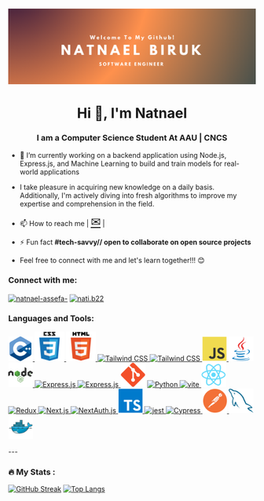 ![Profile Image](https://github.com/Natib22/Natib22/blob/main/image.png)
<h1 align="center">Hi 👋, I'm Natnael</h1>
<h3 align="center">I am a Computer Science Student At AAU | CNCS</h3>



- 🌱 I’m currently working on a backend application using Node.js, Express.js, and Machine Learning to build and train models for real-world applications
- I take pleasure in acquiring new knowledge on a daily basis. Additionally, I'm actively diving into fresh algorithms to improve my expertise and comprehension in the field.

- 📫 How to reach me | <a href="mailto:natibir400@gmail.com" style="font-size: 24px;" href="#">&#9993;</a> |

- ⚡ Fun fact **#tech-savvy// open to collaborate on open source projects**

- Feel free to connect with me and let's learn together!!! 😊

<h3 align="left">Connect with me:</h3>
<p align="left">
<a href="https://linkedin.com/in/natnael-assefa-" target="blank"><img align="center" src="https://raw.githubusercontent.com/rahuldkjain/github-profile-readme-generator/master/src/images/icons/Social/linked-in-alt.svg" alt="natnael-assefa-" height="30" width="40" /></a>
<a href="https://instagram.com/nati.b22" target="blank"><img align="center" src="https://raw.githubusercontent.com/rahuldkjain/github-profile-readme-generator/master/src/images/icons/Social/instagram.svg" alt="nati.b22" height="30" width="40" /></a>
</p>

<h3 align="left">Languages and Tools:</h3>
<p align="left"> <a href="https://www.w3schools.com/cpp/" target="_blank" rel="noreferrer"> <img src="https://raw.githubusercontent.com/devicons/devicon/master/icons/cplusplus/cplusplus-original.svg" alt="cplusplus" width="50" height="50"/> </a> <a href="https://www.w3schools.com/css/" target="_blank" rel="noreferrer"> <img src="https://raw.githubusercontent.com/devicons/devicon/master/icons/css3/css3-original-wordmark.svg" alt="css3" width="60" height="60"/> </a> <a href="https://www.w3.org/html/" target="_blank" rel="noreferrer"> <img src="https://raw.githubusercontent.com/devicons/devicon/master/icons/html5/html5-original-wordmark.svg" alt="html5" width="60" height="60"/> </a>


  

  <a href="https://tailwindcss.com/" target="_blank" rel="noreferrer">
  <img src="https://user-images.githubusercontent.com/25181517/189715289-df3ee512-6eca-463f-a0f4-c10d94a06b2f.png" alt="Tailwind CSS" width="50" height="50" />
</a>


  <a href="https://tailwindcss.com/" target="_blank" rel="noreferrer">
  <img src="https://upload.wikimedia.org/wikipedia/commons/d/d5/Tailwind_CSS_Logo.svg" alt="Tailwind CSS" width="50" height="50" />
</a>

  <a href="https://developer.mozilla.org/en-US/docs/Web/JavaScript" target="_blank" rel="noreferrer">
  <img src="https://raw.githubusercontent.com/devicons/devicon/master/icons/javascript/javascript-original.svg" alt="javascript" width="50" height="50" /> </a> 
<a href="https://git-scm.com/" target="_blank" rel="noreferrer">
  

  <a href="https://www.java.com/" target="_blank" rel="noreferrer">
  <img src="https://raw.githubusercontent.com/devicons/devicon/master/icons/java/java-original.svg" alt="Java" width="50" height="50" />
</a>



<a href="https://nodejs.org/" target="_blank" rel="noreferrer">
  <img src="https://raw.githubusercontent.com/devicons/devicon/master/icons/nodejs/nodejs-original-wordmark.svg" alt="Node.js" width="50" height="50" />
</a>


<a href="https://expressjs.com/" target="_blank" rel="noreferrer">
  <img src="https://user-images.githubusercontent.com/25181517/183859966-a3462d8d-1bc7-4880-b353-e2cbed900ed6.png" alt="Express.js" width="50" height="50" />
</a>




<a href="https://expressjs.com/" target="_blank" rel="noreferrer">
  <img src="https://github.com/coherencez/tech-logos/blob/master/npm.png" alt="Express.js" width="50" height="50" />
</a>









  <img src="https://raw.githubusercontent.com/devicons/devicon/master/icons/git/git-original.svg" alt="Git" width="50" height="50" />
</a>
<a href="https://www.python.org/" target="_blank" rel="noreferrer">
  <img src="https://upload.wikimedia.org/wikipedia/commons/c/c3/Python-logo-notext.svg" alt="Python" width="50" height="50" />
</a>



<a href="https://reactjs.org/" target="_blank" rel="noreferrer">
  <img src="https://github-production-user-asset-6210df.s3.amazonaws.com/62091613/261395532-b40892ef-efb8-4b0e-a6b5-d1cfc2f3fc35.png" alt="vite" width="50" height="50" />
</a>

<a href="https://reactjs.org/" target="_blank" rel="noreferrer">
  <img src="https://raw.githubusercontent.com/devicons/devicon/master/icons/react/react-original.svg" alt="React" width="50" height="50" />
</a>

<a href="https://redux.js.org/" target="_blank" rel="noreferrer">
  <img src="https://user-images.githubusercontent.com/25181517/187896150-cc1dcb12-d490-445c-8e4d-1275cd2388d6.png" alt="Redux" width="50" height="50" />
</a>



<a href="https://nextjs.org/" target="_blank" rel="noreferrer">
    <img src="https://d2nir1j4sou8ez.cloudfront.net/wp-content/uploads/2021/12/nextjs-boilerplate-logo.png" alt="Next.js" width="50" height="50" />
  </a>

<a href="https://next-auth.js.org/" target="_blank" rel="noreferrer">
  <img src="https://next-auth.js.org/img/logo/logo-sm.png" alt="NextAuth.js" width="50" height="50" />
</a>








<a href="https://www.typescriptlang.org/" target="_blank" rel="noreferrer">
  <img src="https://raw.githubusercontent.com/devicons/devicon/master/icons/typescript/typescript-original.svg" alt="TypeScript" width="50" height="50" />
</a>

<a href="https://www.typescriptlang.org/" target="_blank" rel="noreferrer">
  <img src="https://www.svgrepo.com/show/353930/jest.svg" alt="jest" width="50" height="50" />
</a>


<a href="https://www.cypress.io/" target="_blank" rel="noreferrer">
  <img src="https://static-00.iconduck.com/assets.00/cypress-icon-2048x2048-swmlmjca.png" alt="Cypress" width="50" height="50" />
</a>




<a href="https://www.postman.com/" target="_blank" rel="noreferrer">
  <img src="https://raw.githubusercontent.com/devicons/devicon/master/icons/postman/postman-original.svg" alt="Postman" width="50" height="50" />
</a>

<a href="https://www.mysql.com/" target="_blank" rel="noreferrer">
  <img src="https://raw.githubusercontent.com/devicons/devicon/master/icons/mysql/mysql-original.svg" alt="MySQL" width="50" height="50" />
</a>

<a href="https://www.docker.com/" target="_blank" rel="noreferrer">
  <img src="https://raw.githubusercontent.com/devicons/devicon/master/icons/docker/docker-original.svg" alt="Docker" width="50" height="50" />
</a>






</p>
---

### 🔥 My Stats :
[![GitHub Streak](http://github-readme-streak-stats.herokuapp.com?user=Natib22&theme=dark&background=000000)](https://git.io/streak-stats)
[![Top Langs](https://github-readme-stats.vercel.app/api/top-langs/?username=Natib22&layout=donut-vertical&theme=dark)](https://github.com/anuraghazra/github-readme-stats)



